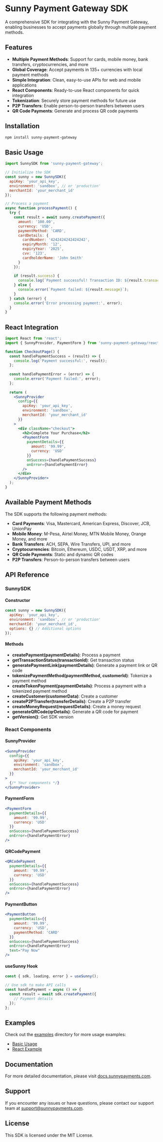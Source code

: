# Sunny Payment Gateway SDK

A comprehensive SDK for integrating with the Sunny Payment Gateway, enabling businesses to accept payments globally through multiple payment methods.

## Features

- **Multiple Payment Methods**: Support for cards, mobile money, bank transfers, cryptocurrencies, and more
- **Global Coverage**: Accept payments in 135+ currencies with local payment methods
- **Simple Integration**: Clean, easy-to-use APIs for web and mobile applications
- **React Components**: Ready-to-use React components for quick integration
- **Tokenization**: Securely store payment methods for future use
- **P2P Transfers**: Enable person-to-person transfers between users
- **QR Code Payments**: Generate and process QR code payments

## Installation

```bash
npm install sunny-payment-gateway
```

## Basic Usage

```javascript
import SunnySDK from 'sunny-payment-gateway';

// Initialize the SDK
const sunny = new SunnySDK({
  apiKey: 'your_api_key',
  environment: 'sandbox', // or 'production'
  merchantId: 'your_merchant_id'
});

// Process a payment
async function processPayment() {
  try {
    const result = await sunny.createPayment({
      amount: '100.00',
      currency: 'USD',
      paymentMethod: 'CARD',
      cardDetails: {
        cardNumber: '4242424242424242',
        expiryMonth: '12',
        expiryYear: '2025',
        cvv: '123',
        cardholderName: 'John Smith'
      }
    });
    
    if (result.success) {
      console.log(`Payment successful! Transaction ID: ${result.transactionId}`);
    } else {
      console.error(`Payment failed: ${result.message}`);
    }
  } catch (error) {
    console.error('Error processing payment:', error);
  }
}
```

## React Integration

```jsx
import React from 'react';
import { SunnyProvider, PaymentForm } from 'sunny-payment-gateway/react';

function CheckoutPage() {
  const handlePaymentSuccess = (result) => {
    console.log('Payment successful:', result);
  };
  
  const handlePaymentError = (error) => {
    console.error('Payment failed:', error);
  };
  
  return (
    <SunnyProvider
      config={{
        apiKey: 'your_api_key',
        environment: 'sandbox',
        merchantId: 'your_merchant_id'
      }}
    >
      <div className="checkout">
        <h2>Complete Your Purchase</h2>
        <PaymentForm
          paymentDetails={{
            amount: '99.99',
            currency: 'USD'
          }}
          onSuccess={handlePaymentSuccess}
          onError={handlePaymentError}
        />
      </div>
    </SunnyProvider>
  );
}
```

## Available Payment Methods

The SDK supports the following payment methods:

- **Card Payments**: Visa, Mastercard, American Express, Discover, JCB, UnionPay
- **Mobile Money**: M-Pesa, Airtel Money, MTN Mobile Money, Orange Money, and more
- **Bank Transfers**: ACH, SEPA, Wire Transfers, UPI, and more
- **Cryptocurrencies**: Bitcoin, Ethereum, USDC, USDT, XRP, and more
- **QR Code Payments**: Static and dynamic QR codes
- **P2P Transfers**: Person-to-person transfers between users

## API Reference

### SunnySDK

#### Constructor

```javascript
const sunny = new SunnySDK({
  apiKey: 'your_api_key',
  environment: 'sandbox', // or 'production'
  merchantId: 'your_merchant_id',
  options: {} // Additional options
});
```

#### Methods

- **createPayment(paymentDetails)**: Process a payment
- **getTransactionStatus(transactionId)**: Get transaction status
- **generatePaymentLink(paymentDetails)**: Generate a payment link or QR code
- **tokenizePaymentMethod(paymentMethod, customerId)**: Tokenize a payment method
- **createTokenPayment(paymentDetails)**: Process a payment with a tokenized payment method
- **createCustomer(customerData)**: Create a customer
- **createP2PTransfer(transferDetails)**: Create a P2P transfer
- **createMoneyRequest(requestDetails)**: Create a money request
- **generateQRCode(qrDetails)**: Generate a QR code for payment
- **getVersion()**: Get SDK version

### React Components

#### SunnyProvider

```jsx
<SunnyProvider
  config={{
    apiKey: 'your_api_key',
    environment: 'sandbox',
    merchantId: 'your_merchant_id'
  }}
>
  {/* Your components */}
</SunnyProvider>
```

#### PaymentForm

```jsx
<PaymentForm
  paymentDetails={{
    amount: '99.99',
    currency: 'USD'
  }}
  onSuccess={handlePaymentSuccess}
  onError={handlePaymentError}
/>
```

#### QRCodePayment

```jsx
<QRCodePayment
  paymentDetails={{
    amount: '99.99',
    currency: 'USD'
  }}
  onSuccess={handlePaymentSuccess}
  onError={handlePaymentError}
/>
```

#### PaymentButton

```jsx
<PaymentButton
  paymentDetails={{
    amount: '99.99',
    currency: 'USD',
    paymentMethod: 'CARD'
  }}
  onSuccess={handlePaymentSuccess}
  onError={handlePaymentError}
  text="Pay Now"
/>
```

#### useSunny Hook

```jsx
const { sdk, loading, error } = useSunny();

// Use sdk to make API calls
const handlePayment = async () => {
  const result = await sdk.createPayment({
    // Payment details
  });
};
```

## Examples

Check out the [examples](./examples) directory for more usage examples:

- [Basic Usage](./examples/basic-usage.js)
- [React Example](./examples/react-example.jsx)

## Documentation

For more detailed documentation, please visit [docs.sunnypayments.com](https://docs.sunnypayments.com).

## Support

If you encounter any issues or have questions, please contact our support team at support@sunnypayments.com.

## License

This SDK is licensed under the MIT License.